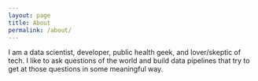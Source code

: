 ```yaml
---
layout: page
title: About
permalink: /about/
---
```


I am a data scientist, developer, public health geek, and lover/skeptic of tech.
I like to ask questions of the world and build data pipelines that try to get
at those questions in some meaningful way.
